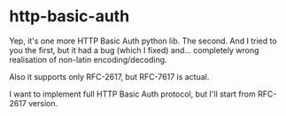 # http-basic-auth

Yep, it's one more HTTP Basic Auth python lib. The second. And I tried
to you the first, but it had a bug (which I fixed) and... completely
wrong realisation of non-latin encoding/decoding.

Also it supports only RFC-2617, but RFC-7617 is actual.

I want to implement full HTTP Basic Auth protocol, but I'll start from
RFC-2617 version.
